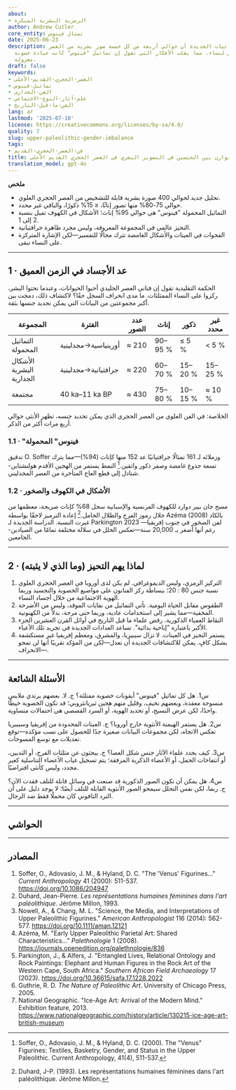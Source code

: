 ```yaml
---
about:
- الرمزية البشرية المبكرة
author: Andrew Cutler
core_entity: تمثال فينوس
date: 2025-06-23
description: تظهر الإحصائيات الجديدة أن حوالي أربعة من كل خمسة صور بشرية من العصر
  الجليدي هي لنساء، مما يقلب الأفكار التي تقول إن تماثيل "فينوس" كانت عبادة خصوبة
  معزولة.
draft: false
keywords:
- العصر-الحجري-القديم-الأعلى
- تماثيل-فينوس
- الفن-الجداري
- علم-آثار-النوع-الاجتماعي
- الفن-ما-قبل-التاريخ
lang: ar
lastmod: '2025-07-10'
license: https://creativecommons.org/licenses/by-sa/4.0/
quality: 7
slug: upper-paleolithic-gender-imbalance
tags:
- فن-العصر-الحجري-القديم
title: اختلال التوازن بين الجنسين في التصوير البشري في العصر الحجري القديم الأعلى
translation_model: gpt-4o
---
```


**ملخص**

-	تحليل جديد لحوالي 400 صورة بشرية قابلة للتشخيص من العصر الحجري العلوي.
-	حوالي 75-80% منها تصور إناثًا، ≤ 15% ذكورًا، والباقي غير محدد.
-	التماثيل المحمولة "فينوس" هي حوالي 95% إناث؛ الأشكال في الكهوف تميل بنسبة 2 إلى 1.
-	التحيز عالمي في المجموعة المعروفة، وليس مجرد ظاهرة جرافتيانية.
-	الفجوات في العينات والأشكال الغامضة تترك مجالًا للتفسير—لكن الإشارة المتركزة على النساء تبقى.

---

## 1 · عد الأجساد في الزمن العميق

الحكمة التقليدية تقول إن فناني العصر الجليدي أحبوا الحيوانات، وعندما نحتوا البشر، ركزوا على النساء الممتلئات. ما مدى انحراف السجل حقًا؟
لاكتشاف ذلك، دمجت بين أكبر مجموعتين من البيانات التي يمكن تحديد جنسها بثقة.

| المجموعة | الفترة | عدد الصور | إناث | ذكور | غير محدد |
|----------|--------|-----------|------|------|---------|
| التماثيل المحمولة | أورينياسية→مجدلينية | ≈ 210 | 90–95 % | ≤ 5 % | < 5 % |
| الأشكال البشرية الجدارية | جرافتيانية→مجدلينية | ≈ 220 | 60–70 % | 15–20 % | 15–25 % |
| مجتمعة | 40 ka–11 ka BP | ≈ 430 | 75–80 % | 10–15 % | ≈ 10 % |

الخلاصة: في الفن العلوي من العصر الحجري الذي يمكن تحديد جنسه، تظهر الأنثى حوالي أربع مرات أكثر من الذكر.

### 1.1 · "فينوس" المحمولة

تدقيق O. Soffer وزملائه لـ 161 تمثالًا جرافتيانيًا عد 152 منها كإناث (94%)—مما يترك تسعة جذوع غامضة وصفر ذكور واثقين.[^soffer] النمط يستمر من الهجين الأقدم هولنشتاين-شتادل إلى قطع العاج المتأخرة من العصر المجدليني.

### 1.2 · الأشكال في الكهوف والصخور

مسح جان بيير دوارد للكهوف الفرنسية والإسبانية سجل 68% كإناث صريحة، معظمها من خلال رموز الفرج والظلال الحامل.[^duhard] إعادة الترميز لاحقًا بواسطة Azéma (2008) بالكاد غيرت النسبة.
الدراسة الجديدة لـ Parkington 2023 لفن الصخور في جنوب إفريقيا—رغم أنها أصغر بـ 20,000 سنة—تعكس الخلل في سلالة مختلفة تمامًا من الصيادين-الجامعين.

---

## 2 · لماذا يهم التحيز (وما الذي لا يثبته)

1. التركيز الرمزي، وليس الديموغرافي. لم يكن لدى أوروبا في العصر الحجري العلوي نسبة جنس 80 : 20؛ ببساطة ركز الفنانون على مواضيع الخصوبة والتجسيد وربما الهوية الاجتماعية من خلال أجساد النساء.
2. الطقوس مقابل الحياة اليومية. تأتي التماثيل من نفايات الموقد، وليس من الأضرحة المخفية—مما يشير إلى استخدامات عادية، وربما حتى مرحة، بدلاً من الكهنوتية.
3. النقاط العمياء الذكورية. رفض علماء ما قبل التاريخ في أوائل القرن العشرين الجزء الأكبر باعتباره "إباحية بدائية". تساعد العدادات الجديدة في تجريد تلك الأعباء.
4. يستمر التحيز في العينات. لا تزال سيبيريا، والمشرق، ومعظم إفريقيا غير مستكشفة بشكل كافٍ. يمكن للاكتشافات الجديدة أن تعدل—لكن من المؤكد تقريبًا أنها لن تمحو—الانحراف.

---

## الأسئلة الشائعة

س1. هل كل تماثيل "فينوس" أيقونات خصوبة ممتلئة؟
ج. لا. بعضهم يرتدي ملابس منسوجة معقدة، وبعضهم نحيف، وقليل منهم هجين ثيريانثروبي؛ قد تكون الخصوبة خيطًا واحدًا، لكن عرض النسيج، أو تحديد الهوية، أو السرد القصصي هي احتمالات متساوية.

س2. هل يستمر الهيمنة الأنثوية خارج أوروبا؟
ج. العينات المحدودة من إفريقيا وسيبيريا تعكس الاتجاه، لكن مجموعات البيانات صغيرة جدًا للحصول على نسب مؤكدة—توقع تعديلات مع توسع المسوحات.

س3. كيف يحدد علماء الآثار جنس شكل العصا؟
ج. يبحثون عن مثلثات الفرج، أو الثديين، أو انتفاخات الحمل، أو الأعضاء الذكرية المرفقة؛ يتم تسجيل غياب الأعضاء التناسلية كغير محدد، وليس كأنثى افتراضيًا.

س4. هل يمكن أن تكون الصور الذكورية قد صنعت في وسائل قابلة للتلف فقدت الآن؟
ج. ربما، لكن نفس التحلل سيمحو الصور الأنثوية القابلة للتلف أيضًا؛ لا يوجد دليل على أن النرد التافوني كان محملًا فقط ضد الرجال.

---

## الحواشي

[^soffer]: Soffer, O., Adovasio, J. M., & Hyland, D. C. (2000). The "Venus" Figurines: Textiles, Basketry, Gender, and Status in the Upper Paleolithic. Current Anthropology, 41(4), 511-537.

[^duhard]: Duhard, J-P. (1993). Les représentations humaines féminines dans l'art paléolithique. Jérôme Millon.

---

## المصادر

1. Soffer, O., Adovasio, J. M., & Hyland, D. C. "The 'Venus' Figurines…" *Current Anthropology* 41 (2000): 511-537. https://doi.org/10.1086/204947
2. Duhard, Jean-Pierre. *Les représentations humaines féminines dans l'art paléolithique*. Jérôme Millon, 1993.
3. Nowell, A., & Chang, M. L. "Science, the Media, and Interpretations of Upper Paleolithic Figurines." *American Anthropologist* 116 (2014): 562-577. https://doi.org/10.1111/aman.12121
4. Azéma, M. "Early Upper Paleolithic Parietal Art: Shared Characteristics…" *Palethnologie* 1 (2008). https://journals.openedition.org/palethnologie/836
5. Parkington, J., & Alfers, J. "Entangled Lives, Relational Ontology and Rock Paintings: Elephant and Human Figures in the Rock Art of the Western Cape, South Africa." *Southern African Field Archaeology* 17 (2023). https://doi.org/10.36615/safa.17.1228.2022
6. Guthrie, R. D. *The Nature of Paleolithic Art*. University of Chicago Press, 2005.
7. National Geographic. "Ice-Age Art: Arrival of the Modern Mind." Exhibition feature, 2013. https://www.nationalgeographic.com/history/article/130215-ice-age-art-british-museum